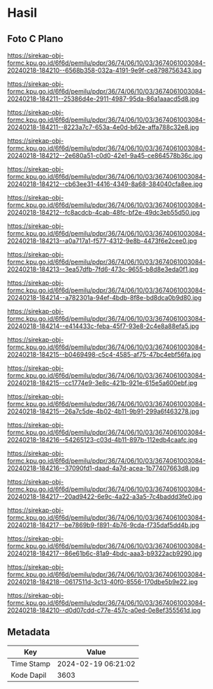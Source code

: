 # Hasil

## Foto C Plano

https://sirekap-obj-formc.kpu.go.id/6f6d/pemilu/pdpr/36/74/06/10/03/3674061003084-20240218-184210--6568b358-032a-4191-9e9f-ce8798756343.jpg

https://sirekap-obj-formc.kpu.go.id/6f6d/pemilu/pdpr/36/74/06/10/03/3674061003084-20240218-184211--25386d4e-2911-4987-95da-86a1aaacd5d8.jpg

https://sirekap-obj-formc.kpu.go.id/6f6d/pemilu/pdpr/36/74/06/10/03/3674061003084-20240218-184211--8223a7c7-653a-4e0d-b62e-affa788c32e8.jpg

https://sirekap-obj-formc.kpu.go.id/6f6d/pemilu/pdpr/36/74/06/10/03/3674061003084-20240218-184212--2e680a51-c0d0-42e1-9a45-ce864578b36c.jpg

https://sirekap-obj-formc.kpu.go.id/6f6d/pemilu/pdpr/36/74/06/10/03/3674061003084-20240218-184212--cb63ee31-4416-4349-8a68-384040cfa8ee.jpg

https://sirekap-obj-formc.kpu.go.id/6f6d/pemilu/pdpr/36/74/06/10/03/3674061003084-20240218-184212--fc8acdcb-4cab-48fc-bf2e-49dc3eb55d50.jpg

https://sirekap-obj-formc.kpu.go.id/6f6d/pemilu/pdpr/36/74/06/10/03/3674061003084-20240218-184213--a0a717a1-f577-4312-9e8b-4473f6e2cee0.jpg

https://sirekap-obj-formc.kpu.go.id/6f6d/pemilu/pdpr/36/74/06/10/03/3674061003084-20240218-184213--3ea57dfb-7fd6-473c-9655-b8d8e3eda0f1.jpg

https://sirekap-obj-formc.kpu.go.id/6f6d/pemilu/pdpr/36/74/06/10/03/3674061003084-20240218-184214--a782301a-94ef-4bdb-8f8e-bd8dca0b9d80.jpg

https://sirekap-obj-formc.kpu.go.id/6f6d/pemilu/pdpr/36/74/06/10/03/3674061003084-20240218-184214--e414433c-feba-45f7-93e8-2c4e8a88efa5.jpg

https://sirekap-obj-formc.kpu.go.id/6f6d/pemilu/pdpr/36/74/06/10/03/3674061003084-20240218-184215--b0469498-c5c4-4585-af75-47bc4ebf56fa.jpg

https://sirekap-obj-formc.kpu.go.id/6f6d/pemilu/pdpr/36/74/06/10/03/3674061003084-20240218-184215--cc1774e9-3e8c-421b-921e-615e5a600ebf.jpg

https://sirekap-obj-formc.kpu.go.id/6f6d/pemilu/pdpr/36/74/06/10/03/3674061003084-20240218-184215--26a7c5de-4b02-4b11-9b91-299a6f463278.jpg

https://sirekap-obj-formc.kpu.go.id/6f6d/pemilu/pdpr/36/74/06/10/03/3674061003084-20240218-184216--54265123-c03d-4b11-897b-112edb4caafc.jpg

https://sirekap-obj-formc.kpu.go.id/6f6d/pemilu/pdpr/36/74/06/10/03/3674061003084-20240218-184216--37090fd1-daad-4a7d-acea-1b77407663d8.jpg

https://sirekap-obj-formc.kpu.go.id/6f6d/pemilu/pdpr/36/74/06/10/03/3674061003084-20240218-184217--20ad9422-6e9c-4a22-a3a5-7c4baddd3fe0.jpg

https://sirekap-obj-formc.kpu.go.id/6f6d/pemilu/pdpr/36/74/06/10/03/3674061003084-20240218-184217--be7869b9-f891-4b76-9cda-f735daf5dd4b.jpg

https://sirekap-obj-formc.kpu.go.id/6f6d/pemilu/pdpr/36/74/06/10/03/3674061003084-20240218-184217--86e61b6c-81a9-4bdc-aaa3-b9322acb9290.jpg

https://sirekap-obj-formc.kpu.go.id/6f6d/pemilu/pdpr/36/74/06/10/03/3674061003084-20240218-184218--0617511d-3c13-40f0-8556-170dbe5b9e22.jpg

https://sirekap-obj-formc.kpu.go.id/6f6d/pemilu/pdpr/36/74/06/10/03/3674061003084-20240218-184210--d0d07cdd-c77e-457c-a0ed-0e8ef355561d.jpg


## Metadata

| Key        | Value               |
| ---------- | ------------------- |
| Time Stamp | 2024-02-19 06:21:02 |
| Kode Dapil | 3603                |




